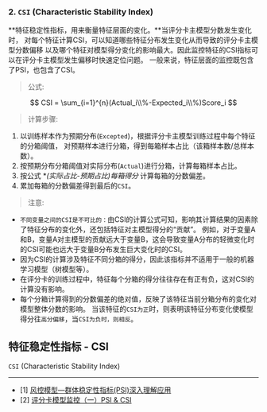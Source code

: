 
### 2. `CSI` (Characteristic Stability Index)

**特征稳定性指标，用来衡量特征层面的变化。**当评分卡主模型分数发生变化时，
对每个特征计算CSI，可以知道哪些特征分布发生变化从而导致的评分卡主模型分数偏移
以及哪个特征对模型得分变化的影响最大。因此监控特征的CSI指标可以在评分卡主模型发生偏移时快速定位问题。
一般来说，特征层面的监控既包含了PSI，也包含了CSI。

> 公式: 

$$
CSI = \sum_{i=1}^{n}(Actual_i\\%-Expected_i\\%)Score_i
$$

> 计算步骤: 
1. 以训练样本作为预期分布(`Excepted`)，根据评分卡主模型训练过程中每个特征的分箱阈值，
对预期样本进行分箱，得到每箱样本占比（该箱样本数/总样本数）。
2. 按预期分布分箱阈值对实际分布(`Actual`)进行分箱，计算每箱样本占比。
3. 按公式 **(实际占比-预期占比)*每箱得分** 计算每箱的分数偏差。
4. 累加每箱的分数偏差得到最后的`CSI`。

> 注意: 

- `不同变量之间的CSI是不可比的：`由CSI的计算公式可知，影响其计算结果的因素除了特征分布的变化外，还包括特征对主模型得分的“贡献”。
例如，对于变量A和B，变量A对主模型的贡献远大于变量B，这会导致变量A分布的轻微变化时的CSI可能也远大于变量B分布发生巨大变化时的CSI。
- 因为CSI的计算涉及特征不同分箱的得分，因此该指标并不适用于一般的机器学习模型（树模型等）。
- 在评分卡的训练过程中，特征每个分箱的得分往往存在有正有负，这对CSI的计算没有影响。
- 每个分箱计算得到的分数偏差的绝对值，反映了该特征当前分箱分布的变化对模型整体分数的影响。
当该特征的`CSI为正`时，则表明该特征分布变化使模型得分往`高分偏移`，当`CSI为负时，则相反`。

## 特征稳定性指标 - CSI

`CSI` (Characteristic Stability Index)


---

- [1] [风控模型—群体稳定性指标(PSI)深入理解应用](https://zhuanlan.zhihu.com/p/79682292)
- [2] [评分卡模型监控（一）PSI & CSI](https://zhuanlan.zhihu.com/p/94619990)
